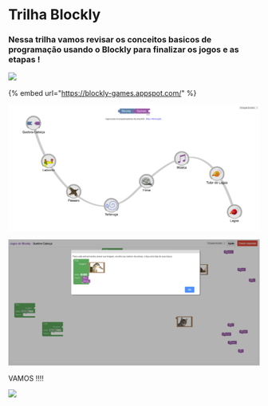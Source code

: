 # Trilha Blockly

### Nessa trilha vamos revisar os conceitos basicos de programação usando o Blockly para finalizar os jogos e as etapas !

![](https://lh3.googleusercontent.com/3jIP0SPOv05ssjgrwrUQtIp2valNsjyJxTrPLP-_LEuC4AIa1pyZq6VOXQRWsfQ7QozmXnuC52gOaPbn6Y5ETodu7WPWM9Y=s1352)





{% embed url="https://blockly-games.appspot.com/" %}

![](../../.gitbook/assets/screenshot_2019-07-27-jogos-do-blockly.png)

![](../../.gitbook/assets/screenshot_2019-07-27-jogos-do-blockly-quebra-cabeca.png)

VAMOS !!!! 

![](https://reciclarpapelao.com/wp-content/uploads/2018/12/5-ideias-para-reciclar-caixas-de-papel%C3%A3o.gif)



